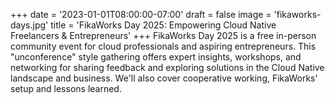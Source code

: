 +++
date = '2023-01-01T08:00:00-07:00'
draft = false
image = 'fikaworks-days.jpg'
title = 'FikaWorks Day 2025: Empowering Cloud Native Freelancers & Entrepreneurs'
+++
FikaWorks Day 2025 is a free in-person community event for cloud professionals
and aspiring entrepreneurs. This "unconference" style gathering offers expert
insights, workshops, and networking for sharing feedback and exploring
solutions in the Cloud Native landscape and business. We'll also cover
cooperative working, FikaWorks' setup and lessons learned.
